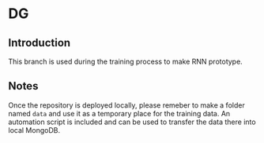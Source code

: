 # DG

## Introduction
This branch is used during the training process to make RNN prototype.

## Notes
Once the repository is deployed locally, please remeber to make a folder named `data` and use it as a temporary place for the training data. An automation script is included and can be used to transfer the data there into local MongoDB.
